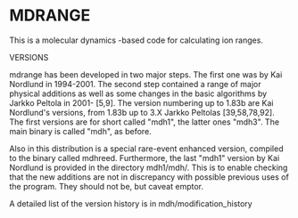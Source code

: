 # MDRANGE
This is a molecular dynamics -based code for calculating ion ranges.


   VERSIONS

  mdrange has been developed in two major steps. The first one
was by Kai Nordlund in 1994-2001. The second step contained a
range of major physical additions as well as some changes in the
basic algorithms by Jarkko Peltola in 2001- [5,9]. The version numbering
up to 1.83b are Kai Nordlund's versions, from 1.83b up to 3.X
Jarkko Peltolas [39,58,78,92]. The first versions are for short called "mdh1",
the latter ones "mdh3". The main binary is called "mdh", as before.

  Also in this distribution is a special rare-event enhanced
version, compiled to the binary called mdhreed.
Furthermore, the last "mdh1" version by Kai Nordlund is provided
in the directory mdh1/mdh/. This is to enable checking that the
new additions are not in discrepancy with possible previous uses
of the program. They should not be, but caveat emptor.

  A detailed list of the version history is in mdh/modification_history
